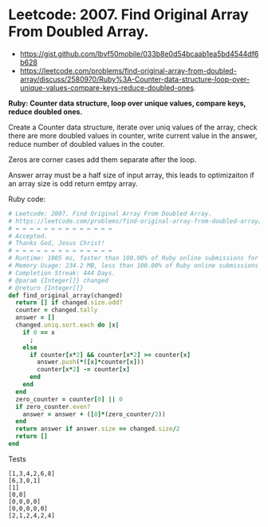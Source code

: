 # Leetcode: 2007. Find Original Array From Doubled Array.

- https://gist.github.com/lbvf50mobile/033b8e0d54bcaab1ea5bd4544df6b628
- https://leetcode.com/problems/find-original-array-from-doubled-array/discuss/2580970/Ruby%3A-Counter-data-structure-loop-over-unique-values-compare-keys-reduce-doubled-ones.

**Ruby: Counter data structure, loop over unique values, compare keys, reduce doubled ones.**

Create a Counter data structure, iterate over uniq values of the array, check there are more doubled values in counter, write current value in the answer, reduce number of doubled values in the couter.

Zeros are corner cases add them separate after the loop.

Answer array must be a half size of input array, this leads to optimizaiton if an array size is odd return emtpy array.


Ruby code:
```Ruby
# Leetcode: 2007. Find Original Array From Doubled Array.
# https://leetcode.com/problems/find-original-array-from-doubled-array/
# = = = = = = = = = = = = = =
# Accepted.
# Thanks God, Jesus Christ!
# = = = = = = = = = = = = = =
# Runtime: 1005 ms, faster than 100.00% of Ruby online submissions for Find Original Array From Doubled Array.
# Memory Usage: 234.2 MB, less than 100.00% of Ruby online submissions for Find Original Array From Doubled Array.
# Completion Streak: 444 Days.
# @param {Integer[]} changed
# @return {Integer[]}
def find_original_array(changed)
  return [] if changed.size.odd?
  counter = changed.tally
  answer = [] 
  changed.uniq.sort.each do |x|
    if 0 == x
      ;
    else
      if counter[x*2] && counter[x*2] >= counter[x] 
        answer.push(*([x]*counter[x]))
        counter[x*2] -= counter[x]
      end
    end
  end
  zero_counter = counter[0] || 0
  if zero_counter.even? 
    answer = answer + ([0]*(zero_counter/2))
  end
  return answer if answer.size == changed.size/2
  return []
end
```

Tests
```
[1,3,4,2,6,8]
[6,3,0,1]
[1]
[0,0]
[0,0,0,0]
[0,0,0,0,0]
[2,1,2,4,2,4]
```
